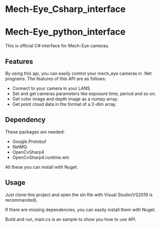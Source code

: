 # Mech-Eye_Csharp_interface
# Mech-Eye_python_interface

This is official C# interface for Mech-Eye cameras. 

## Features 

By using this api, you can easily control your mech_eye cameras in .Net programs. The features of this API are as follows:

* Connect to your camera in your LANS.
* Set and get cameras parameters like exposure time, period and so on.
* Get color image and depth image as a numpy array.
* Get point cloud data in the format of a 2-dim array.

## Dependency

These packages are needed:

* Google.Protobuf
* NetMQ
* OpenCvSharp4 
* OpenCvSharp4.runtime.win

All these you can install with Nuget.

## Usage

Just clone this project and open the sln file with Visual Studio(VS2019 is recommanded).

If there are missing dependencies, you can easily install them with Nuget.

Build and run, main.cs is an sample to show you how to use API.